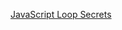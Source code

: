 [JavaScript Loop Secrets](https://javascript.plainenglish.io/the-secrets-surrounding-for-loops-in-javascript-3db58541caa9)